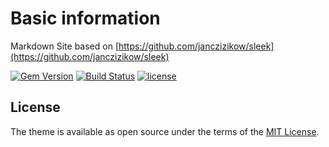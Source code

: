 # Basic information

Markdown Site based on [https://github.com/janczizikow/sleek](https://github.com/janczizikow/sleek)

[![Gem Version](https://badge.fury.io/rb/jekyll-sleek.svg)](https://badge.fury.io/rb/jekyll-sleek) [![Build Status](https://travis-ci.org/janczizikow/sleek.svg?branch=master)](https://travis-ci.org/janczizikow/sleek) [![license](https://img.shields.io/github/license/mashape/apistatus.svg)](https://github.com/janczizikow/sleek)


## License

The theme is available as open source under the terms of the [MIT License](https://opensource.org/licenses/MIT).

